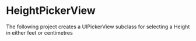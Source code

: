 # HeightPickerView
The following project creates a UIPickerView subclass for selecting a Height in either feet or centimetres
